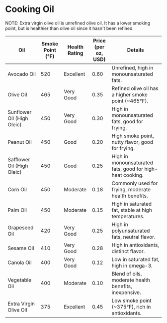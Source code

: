 # Cooking Oil

NOTE: Extra virgin olive oil is unrefined olive oil. It has a lower smoking point, but is healthier than olive oil since it hasn't been refined.

| Oil                           | Smoke Point (°F) | Health Rating | Price (per oz, USD) | Details                                              |
|-------------------------------|------------------|---------------|---------------------|------------------------------------------------------|
| Avocado Oil                   | 520              | Excellent     | 0.60                | Unrefined, high in monounsaturated fats.             |
| Olive Oil                     | 465              | Very Good     | 0.35                | Refined olive oil has a higher smoke point (~465°F). |
| Sunflower Oil (High Oleic)    | 450              | Very Good     | 0.30                | High in monounsaturated fats, good for frying.       |
| Peanut Oil                    | 450              | Good          | 0.20                | High smoke point, nutty flavor, good for frying.     |
| Safflower Oil (High Oleic)    | 450              | Good          | 0.25                | High in monounsaturated fats, good for high-heat cooking. |
| Corn Oil                      | 450              | Moderate      | 0.18                | Commonly used for frying, moderate health benefits.  |
| Palm Oil                      | 450              | Moderate      | 0.15                | High in saturated fat, stable at high temperatures.  |
| Grapeseed Oil                 | 420              | Very Good     | 0.25                | High in polyunsaturated fats, neutral flavor.        |
| Sesame Oil                    | 410              | Very Good     | 0.28                | High in antioxidants, distinct flavor.               |
| Canola Oil                    | 400              | Very Good     | 0.12                | Low in saturated fat, high in omega-3.               |
| Vegetable Oil                 | 400              | Moderate      | 0.10                | Blend of oils, moderate health benefits, inexpensive.|
| Extra Virgin Olive Oil        | 375              | Excellent     | 0.45                | Low smoke point (~375°F), rich in antioxidants.      |
